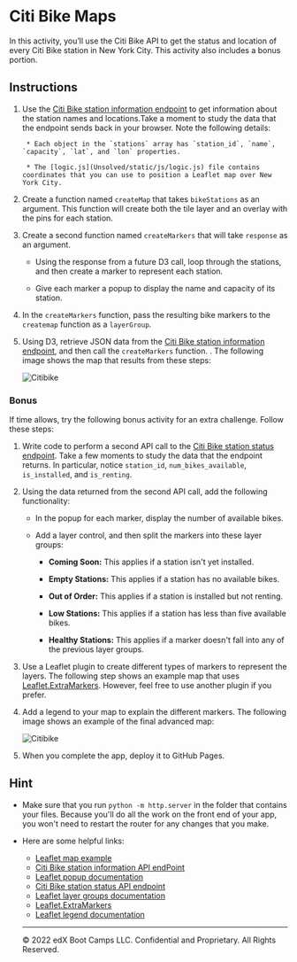 # Citi Bike Maps

In this activity, you’ll use the  Citi Bike API to get the status and location of every Citi Bike station in New York City. This activity also includes a bonus portion.

## Instructions

1. Use the [Citi Bike station information endpoint](https://gbfs.citibikenyc.com/gbfs/en/station_information.json) to get information about the station names and locations.Take a moment to study the data that the endpoint sends back in your browser. Note the following details:

        * Each object in the `stations` array has `station_id`, `name`, `capacity`, `lat`, and `lon` properties.

        * The [logic.js](Unsolved/static/js/logic.js) file contains coordinates that you can use to position a Leaflet map over New York City.

2. Create a function named `createMap` that takes `bikeStations` as an argument. This function will create both the tile layer and an overlay with the pins for each station.

3. Create a second function named `createMarkers` that will take `response` as an argument.

    * Using the response from a future D3 call, loop through the stations, and then create a marker to represent each station.

    * Give each marker a popup to display the name and capacity of its station.

4. In the `createMarkers` function, pass the resulting bike markers to the `createmap` function as a `layerGroup`.

5.  Using D3, retrieve JSON data from the [Citi Bike station information endpoint](https://gbfs.citibikenyc.com/gbfs/en/station_information.json), and then call the `createMarkers` function.
.
The following image shows the map that results from these steps:

    ![Citibike](Images/44-Citibike_basic.png)

### Bonus

If time allows, try the following bonus activity for an extra challenge. Follow these steps:

1. Write code to perform a second API call to the [Citi Bike station status endpoint](https://gbfs.citibikenyc.com/gbfs/en/station_status.json). Take a few moments to study the data that the endpoint returns. In particular, notice `station_id`, `num_bikes_available`, `is_installed`, and `is_renting`.

2. Using the data returned from the second API call, add the following functionality:

    * In the popup for each marker, display the number of available bikes.

    * Add a layer control, and then split the markers into these layer groups:

        * **Coming Soon:** This applies if a station isn't yet installed.

        * **Empty Stations:** This applies if a station has no available bikes.

        * **Out of Order:** This applies if a station is installed but not renting.

        * **Low Stations:** This applies if a station has less than five available bikes.

        * **Healthy Stations:** This applies if a marker doesn't fall into any of the previous layer groups.

3. Use a Leaflet plugin to create different types of markers to represent the layers. The following step shows an example map that uses [Leaflet.ExtraMarkers](https://github.com/coryasilva/Leaflet.ExtraMarkers). However, feel free to use another plugin if you prefer.

4. Add a legend to your map to explain the different markers. The following image shows an example of the final advanced map:

    ![Citibike](Images/44-Citibike_advanced.png)

5. When you complete the app, deploy it to GitHub Pages.

## Hint

* Make sure that you run `python -m http.server` in the folder that contains your files. Because you'll do all the work on the front end of your app, you won't need to restart the router for any changes that you make.

* Here are some helpful links:

  * [Leaflet map example](https://leafletjs.com/reference-1.7.1.html#map-example)
  * [Citi Bike station information API endPoint](https://gbfs.citibikenyc.com/gbfs/en/station_information.json)
  * [Leaflet popup documentation](http://leafletjs.com/reference.html#popup)
  * [Citi Bike station status API endpoint](https://gbfs.citibikenyc.com/gbfs/en/station_status.json)
  * [Leaflet layer groups documentation](http://leafletjs.com/examples/layers-control/)
  * [Leaflet.ExtraMarkers](https://github.com/coryasilva/Leaflet.ExtraMarkers)
  * [Leaflet legend documentation](http://leafletjs.com/examples/choropleth/#custom-legend-control)

  ---
  © 2022 edX Boot Camps LLC. Confidential and Proprietary. All Rights Reserved.

